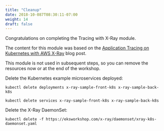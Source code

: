 ```yaml
---
title: "Cleanup"
date: 2018-10-087T08:30:11-07:00
weight: 14
draft: false
---
```


Congratulations on completing the Tracing with X-Ray module.

The content for this module was based on the [Application Tracing on Kubernetes with AWS X-Ray](https://aws.amazon.com/blogs/compute/application-tracing-on-kubernetes-with-aws-x-ray/) blog post.

This module is not used in subsequent steps, so you can remove the resources now or at the end of the workshop.

Delete the Kubernetes example microservices deployed:

```
kubectl delete deployments x-ray-sample-front-k8s x-ray-sample-back-k8s

kubectl delete services x-ray-sample-front-k8s x-ray-sample-back-k8s
```

Delete the X-Ray DaemonSet:

```
kubectl delete -f https://eksworkshop.com/x-ray/daemonset/xray-k8s-daemonset.yaml
```
